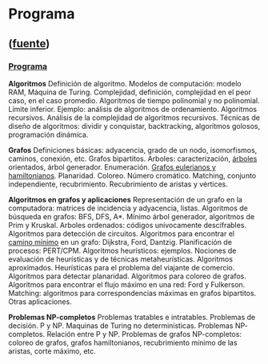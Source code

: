 # Programa
([fuente](https://campus.exactas.uba.ar/course/view.php?id=992&section=1))
---
### [Programa](https://campus.exactas.uba.ar/course/view.php?id=992&section=1)

**Algoritmos** Definición de algoritmo. Modelos de computación: modelo RAM,
Máquina de Turing. Complejidad, definición, complejidad en el peor caso, en el
caso promedio. Algoritmos de tiempo polinomial y no polinomial. Límite
inferior. Ejemplo: análisis de algoritmos de ordenamiento. Algoritmos
recursivos. Análisis de la complejidad de algoritmos recursivos. Técnicas de
diseño de algoritmos: dividir y conquistar, backtracking, algoritmos golosos,
programación dinámica.  
  

**Grafos** Definiciones básicas: adyacencia, grado de un nodo, isomorfismos,
caminos, conexión, etc. Grafos bipartitos. Arboles: caracterización,
[árboles](https://campus.exactas.uba.ar/mod/resource/view.php?id=53297
"Árboles") orientados, árbol generador. Enumeración. [Grafos eulerianos y
hamiltonianos](https://campus.exactas.uba.ar/mod/resource/view.php?id=53300
"Grafos eulerianos y hamiltonianos"). Planaridad. Coloreo. Número cromático.
Matching, conjunto independiente, recubrimiento. Recubrimiento de aristas y
vértices.

**Algoritmos en grafos y aplicaciones** Representación de un grafo en la
computadora: matrices de incidencia y adyacencia, listas. Algoritmos de
búsqueda en grafos: BFS, DFS, A*. Mínimo árbol generador, algoritmos de Prim y
Kruskal. Arboles ordenados: códigos unívocamente descifrables. Algoritmos para
detección de circuitos. Algoritmos para encontrar el [camino
mínimo](https://campus.exactas.uba.ar/mod/resource/view.php?id=53298 "Camino
mínimo") en un grafo: Dijkstra, Ford, Dantzig. Planificación de procesos:
PERT/CPM. Algoritmos heurísticos: ejemplos. Nociones de evaluación de
heurísticas y de técnicas metaheurísticas. Algoritmos aproximados. Heurísticas
para el problema del viajante de comercio. Algoritmos para detectar
planaridad. Algoritmos para coloreo de grafos. Algoritmos para encontrar el
flujo máximo en una red: Ford y Fulkerson. Matching: algoritmos para
correspondencias máximas en grafos bipartitos. Otras aplicaciones.

**Problemas NP-completos** Problemas tratables e intratables. Problemas de
decisión. P y NP. Maquinas de Turing no determinísticas. Problemas NP-
completos. Relación entre P y NP. Problemas de grafos NP-completos: coloreo de
grafos, grafos hamiltonianos, recubrimiento mínimo de las aristas, corte
máximo, etc.


